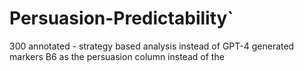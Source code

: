 # Persuasion-Predictability`

300 annotated - strategy based analysis instead of GPT-4 generated markers
B6 as the persuasion column instead of the  